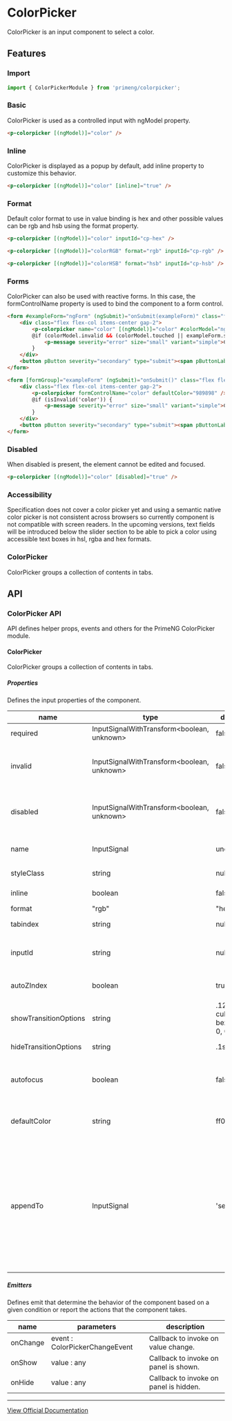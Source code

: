# ColorPicker

ColorPicker is an input component to select a color.

## Features

### Import

```typescript
import { ColorPickerModule } from 'primeng/colorpicker';
```

### Basic

ColorPicker is used as a controlled input with ngModel property.

```html
<p-colorpicker [(ngModel)]="color" />
```

### Inline

ColorPicker is displayed as a popup by default, add inline property to customize this behavior.

```html
<p-colorpicker [(ngModel)]="color" [inline]="true" />
```

### Format

Default color format to use in value binding is hex and other possible values can be rgb and hsb using the format property.

```html
<p-colorpicker [(ngModel)]="color" inputId="cp-hex" />

<p-colorpicker [(ngModel)]="colorRGB" format="rgb" inputId="cp-rgb" />

<p-colorpicker [(ngModel)]="colorHSB" format="hsb" inputId="cp-hsb" />
```

### Forms

ColorPicker can also be used with reactive forms. In this case, the formControlName property is used to bind the component to a form control.

```html
<form #exampleForm="ngForm" (ngSubmit)="onSubmit(exampleForm)" class="flex flex-col gap-4">
    <div class="flex flex-col items-center gap-2">
        <p-colorpicker name="color" [(ngModel)]="color" #colorModel="ngModel" required defaultColor="989898" />
        @if (colorModel.invalid && (colorModel.touched || exampleForm.submitted)) {
            <p-message severity="error" size="small" variant="simple">Color is required.</p-message>
        }
    </div>
    <button pButton severity="secondary" type="submit"><span pButtonLabel>Submit</span></button>
</form>
```

```html
<form [formGroup]="exampleForm" (ngSubmit)="onSubmit()" class="flex flex-col gap-4">
    <div class="flex flex-col items-center gap-2">
        <p-colorpicker formControlName="color" defaultColor="989898" />
        @if (isInvalid('color')) {
            <p-message severity="error" size="small" variant="simple">Color is required.</p-message>
        }
    </div>
    <button pButton severity="secondary" type="submit"><span pButtonLabel>Submit</span></button>
</form>
```

### Disabled

When disabled is present, the element cannot be edited and focused.

```html
<p-colorpicker [(ngModel)]="color" [disabled]="true" />
```

### Accessibility

Specification does not cover a color picker yet and using a semantic native color picker is not consistent across browsers so currently component is not compatible with screen readers. In the upcoming versions, text fields will be introduced below the slider section to be able to pick a color using accessible text boxes in hsl, rgba and hex formats.

### ColorPicker

ColorPicker groups a collection of contents in tabs.

## API

### ColorPicker API

API defines helper props, events and others for the PrimeNG ColorPicker module.

#### ColorPicker

ColorPicker groups a collection of contents in tabs.

##### Properties

Defines the input properties of the component.

| name | type | default | description |
| --- | --- | --- | --- |
| required | InputSignalWithTransform<boolean, unknown> | false | There must be a value (if set). |
| invalid | InputSignalWithTransform<boolean, unknown> | false | When present, it specifies that the component should have invalid state style. |
| disabled | InputSignalWithTransform<boolean, unknown> | false | When present, it specifies that the component should have disabled state style. |
| name | InputSignal<string> | undefined | When present, it specifies that the name of the input. |
| styleClass | string | null | Style class of the component. |
| inline | boolean | false | Whether to display as an overlay or not. |
| format | "rgb" | "hex" | "hsb" | hex | Format to use in value binding. |
| tabindex | string | null | Index of the element in tabbing order. |
| inputId | string | null | Identifier of the focus input to match a label defined for the dropdown. |
| autoZIndex | boolean | true | Whether to automatically manage layering. |
| showTransitionOptions | string | .12s cubic-bezier(0, 0, 0.2, 1) | Transition options of the show animation. |
| hideTransitionOptions | string | .1s linear | Transition options of the hide animation. |
| autofocus | boolean | false | When present, it specifies that the component should automatically get focus on load. |
| defaultColor | string | ff0000 | Default color to display initially when model value is not present. |
| appendTo | InputSignal<any> | 'self' | Target element to attach the overlay, valid values are "body" or a local ng-template variable of another element (note: use binding with brackets for template variables, e.g. [appendTo]="mydiv" for a div element having #mydiv as variable name). |

##### Emitters

Defines emit that determine the behavior of the component based on a given condition or report the actions that the component takes.

| name | parameters | description |
| --- | --- | --- |
| onChange | event :  ColorPickerChangeEvent | Callback to invoke on value change. |
| onShow | value :  any | Callback to invoke on panel is shown. |
| onHide | value :  any | Callback to invoke on panel is hidden. |

---

[View Official Documentation](https://primeng.org/colorpicker)
